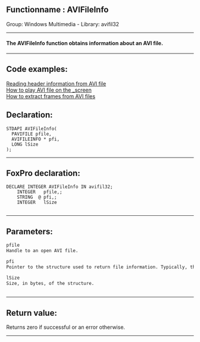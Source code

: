 <link rel="stylesheet" type="text/css" href="../../css/win32api.css">  
<link rel="stylesheet" href="https://cdnjs.cloudflare.com/ajax/libs/font-awesome/4.7.0/css/font-awesome.min.css">

## Functionname : AVIFileInfo
Group: Windows Multimedia - Library: avifil32    
***  


#### The AVIFileInfo function obtains information about an AVI file.
***  


## Code examples:
[Reading header information from AVI file](../../samples/sample_428.md)  
[How to play AVI file on the _screen](../../samples/sample_430.md)  
[How to extract frames from AVI files](../../samples/sample_484.md)  

## Declaration:
```foxpro  
STDAPI AVIFileInfo(
  PAVIFILE pfile,
  AVIFILEINFO * pfi,
  LONG lSize
);  
```  
***  


## FoxPro declaration:
```foxpro  
DECLARE INTEGER AVIFileInfo IN avifil32;
	INTEGER   pfile,;
	STRING  @ pfi,;
	INTEGER   lSize
  
```  
***  


## Parameters:
```txt  
pfile
Handle to an open AVI file.

pfi
Pointer to the structure used to return file information. Typically, this parameter points to an AVIFILEINFO structure.

lSize
Size, in bytes, of the structure.
  
```  
***  


## Return value:
Returns zero if successful or an error otherwise.   
***  

